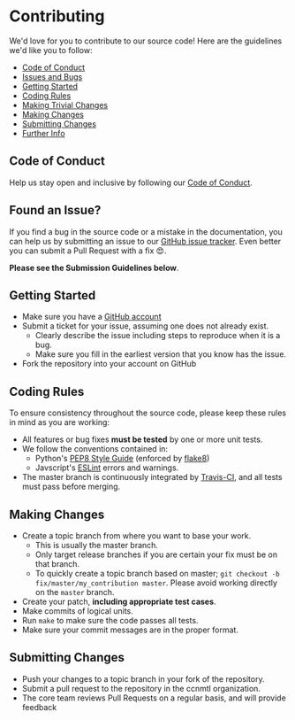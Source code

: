 # Contributing

We'd love for you to contribute to our source code! Here are the guidelines we'd like you to follow:

 - [Code of Conduct](#coc)
 - [Issues and Bugs](#issue)
 - [Getting Started](#start)
 - [Coding Rules](#rules)
 - [Making Trivial Changes](#trivial)
 - [Making Changes](#changes)
 - [Submitting Changes](#submit)
 - [Further Info](#info)

## <a name="coc"></a> Code of Conduct
Help us stay open and inclusive by following our [Code of Conduct](https://github.com/ccnmtl/django-lti-provider/blob/master/CODE_OF_CONDUCT.md).

## <a name="issue"></a> Found an Issue?
If you find a bug in the source code or a mistake in the documentation, you can help us by
submitting an issue to our [GitHub issue tracker](https://github.com/ccnmtl/django-lti-provider/issues). Even better you can submit a Pull Request with a fix :heart_eyes:.

**Please see the Submission Guidelines below**.

## <a name="start"></a> Getting Started

* Make sure you have a [GitHub account](https://github.com/signup/free)
* Submit a ticket for your issue, assuming one does not already exist.
  * Clearly describe the issue including steps to reproduce when it is a bug.
  * Make sure you fill in the earliest version that you know has the issue.
* Fork the repository into your account on GitHub

## <a name="rules"></a> Coding Rules
To ensure consistency throughout the source code, please keep these rules in mind as you are working:

* All features or bug fixes **must be tested** by one or more unit tests.
* We follow the conventions contained in:
     * Python's [PEP8 Style Guide](https://www.python.org/dev/peps/pep-0008/) (enforced by [flake8](https://pypi.python.org/pypi/flake8))
     * Javscript's [ESLint](http://eslint.org/) errors and warnings.  
* The master branch is continuously integrated by [Travis-CI](https://travis-ci.org/), and all tests must pass before merging.

## <a name="changes"></a>Making Changes

* Create a topic branch from where you want to base your work.
  * This is usually the master branch.
  * Only target release branches if you are certain your fix must be on that
    branch.
  * To quickly create a topic branch based on master; `git checkout -b
    fix/master/my_contribution master`. Please avoid working directly on the
    `master` branch.
* Create your patch, **including appropriate test cases**.
* Make commits of logical units.
* Run `make` to make sure the code passes all tests.
* Make sure your commit messages are in the proper format.

## <a name="submit"></a>Submitting Changes

* Push your changes to a topic branch in your fork of the repository.
* Submit a pull request to the repository in the ccnmtl organization.
* The core team reviews Pull Requests on a regular basis, and will provide feedback
